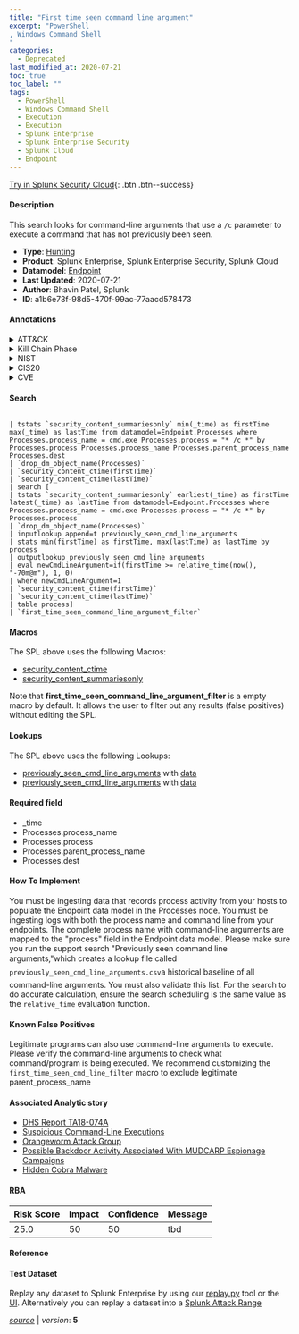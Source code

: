 ```yaml
---
title: "First time seen command line argument"
excerpt: "PowerShell
, Windows Command Shell
"
categories:
  - Deprecated
last_modified_at: 2020-07-21
toc: true
toc_label: ""
tags:
  - PowerShell
  - Windows Command Shell
  - Execution
  - Execution
  - Splunk Enterprise
  - Splunk Enterprise Security
  - Splunk Cloud
  - Endpoint
---
```




[Try in Splunk Security Cloud](https://www.splunk.com/en_splunk_app_enrichmentus/cyber-security.html){: .btn .btn--success}

#### Description

This search looks for command-line arguments that use a `/c` parameter to execute a command that has not previously been seen.

- **Type**: [Hunting](https://github.com/splunk/security_content/wiki/Detection-Analytic-Types)
- **Product**: Splunk Enterprise, Splunk Enterprise Security, Splunk Cloud
- **Datamodel**: [Endpoint](https://docs.splunk.com/Documentation/CIM/latest/User/Endpoint)
- **Last Updated**: 2020-07-21
- **Author**: Bhavin Patel, Splunk
- **ID**: a1b6e73f-98d5-470f-99ac-77aacd578473


#### Annotations

<details>
  <summary>ATT&CK</summary>

<div markdown="1">


| ID             | Technique        |  Tactic             |
| -------------- | ---------------- |-------------------- |
| [T1059.001](https://attack.mitre.org/techniques/T1059/001/) | PowerShell | Execution |

| [T1059.003](https://attack.mitre.org/techniques/T1059/003/) | Windows Command Shell | Execution |

</div>
</details>


<details>
  <summary>Kill Chain Phase</summary>

<div markdown="1">

* Command & Control
* Actions on Objectives


</div>
</details>


<details>
  <summary>NIST</summary>

<div markdown="1">

* PR.PT
* DE.CM
* PR.IP



</div>
</details>

<details>
  <summary>CIS20</summary>

<div markdown="1">

* CIS 3
* CIS 8



</div>
</details>

<details>
  <summary>CVE</summary>

<div markdown="1">


</div>
</details>

#### Search

```

| tstats `security_content_summariesonly` min(_time) as firstTime max(_time) as lastTime from datamodel=Endpoint.Processes where Processes.process_name = cmd.exe Processes.process = "* /c *" by Processes.process Processes.process_name Processes.parent_process_name Processes.dest
| `drop_dm_object_name(Processes)`
| `security_content_ctime(firstTime)` 
| `security_content_ctime(lastTime)` 
| search [
| tstats `security_content_summariesonly` earliest(_time) as firstTime latest(_time) as lastTime from datamodel=Endpoint.Processes where Processes.process_name = cmd.exe Processes.process = "* /c *" by Processes.process 
| `drop_dm_object_name(Processes)` 
| inputlookup append=t previously_seen_cmd_line_arguments 
| stats min(firstTime) as firstTime, max(lastTime) as lastTime by process 
| outputlookup previously_seen_cmd_line_arguments 
| eval newCmdLineArgument=if(firstTime >= relative_time(now(), "-70m@m"), 1, 0) 
| where newCmdLineArgument=1 
| `security_content_ctime(firstTime)` 
| `security_content_ctime(lastTime)` 
| table process] 
| `first_time_seen_command_line_argument_filter` 
```

#### Macros
The SPL above uses the following Macros:
* [security_content_ctime](https://github.com/splunk/security_content/blob/develop/macros/security_content_ctime.yml)
* [security_content_summariesonly](https://github.com/splunk/security_content/blob/develop/macros/security_content_summariesonly.yml)

Note that **first_time_seen_command_line_argument_filter** is a empty macro by default. It allows the user to filter out any results (false positives) without editing the SPL.

#### Lookups
The SPL above uses the following Lookups:

* [previously_seen_cmd_line_arguments](https://github.com/splunk/security_content/blob/develop/lookups/previously_seen_cmd_line_arguments.yml) with [data](https://github.com/splunk/security_content/tree/develop/lookups/previously_seen_cmd_line_arguments.csv)
* [previously_seen_cmd_line_arguments](https://github.com/splunk/security_content/blob/develop/lookups/previously_seen_cmd_line_arguments.yml) with [data](https://github.com/splunk/security_content/tree/develop/lookups/previously_seen_cmd_line_arguments.csv)

#### Required field
* _time
* Processes.process_name
* Processes.process
* Processes.parent_process_name
* Processes.dest


#### How To Implement
You must be ingesting data that records process activity from your hosts to populate the Endpoint data model in the Processes node. You must be ingesting logs with both the process name and command line from your endpoints. The complete process name with command-line arguments are mapped to the "process" field in the Endpoint data model. Please make sure you run the support search "Previously seen command line arguments,"&#151;which creates a lookup file called `previously_seen_cmd_line_arguments.csv`&#151;a historical baseline of all command-line arguments. You must also validate this list. For the search to do accurate calculation, ensure the search scheduling is the same value as the `relative_time` evaluation function.

#### Known False Positives
Legitimate programs can also use command-line arguments to execute. Please verify the command-line arguments to check what command/program is being executed. We recommend customizing the `first_time_seen_cmd_line_filter` macro to exclude legitimate parent_process_name

#### Associated Analytic story
* [DHS Report TA18-074A](/stories/dhs_report_ta18-074a)
* [Suspicious Command-Line Executions](/stories/suspicious_command-line_executions)
* [Orangeworm Attack Group](/stories/orangeworm_attack_group)
* [Possible Backdoor Activity Associated With MUDCARP Espionage Campaigns](/stories/possible_backdoor_activity_associated_with_mudcarp_espionage_campaigns)
* [Hidden Cobra Malware](/stories/hidden_cobra_malware)




#### RBA

| Risk Score  | Impact      | Confidence   | Message      |
| ----------- | ----------- |--------------|--------------|
| 25.0 | 50 | 50 | tbd |


#### Reference


#### Test Dataset
Replay any dataset to Splunk Enterprise by using our [replay.py](https://github.com/splunk/attack_data#using-replaypy) tool or the [UI](https://github.com/splunk/attack_data#using-ui).
Alternatively you can replay a dataset into a [Splunk Attack Range](https://github.com/splunk/attack_range#replay-dumps-into-attack-range-splunk-server)



[*source*](https://github.com/splunk/security_content/tree/develop/detections/deprecated/first_time_seen_command_line_argument.yml) \| *version*: **5**